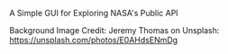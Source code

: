 A Simple GUI for Exploring NASA's Public API

Background Image Credit: Jeremy Thomas on Unsplash: https://unsplash.com/photos/E0AHdsENmDg
